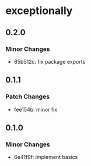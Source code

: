 # exceptionally

## 0.2.0

### Minor Changes

- 85b512c: fix package exports

## 0.1.1

### Patch Changes

- fee154b: minor fix

## 0.1.0

### Minor Changes

- 6e41f9f: implement basics
